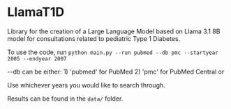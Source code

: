 # LlamaT1D
Library for the creation of a Large Language Model based on Llama 3.1 8B model for consultations related to pediatric Type 1 Diabetes.

To use the code, run 
`python main.py --run pubmed --db pmc --startyear 2005 --endyear 2007`

--db can be either:
    1) 'pubmed' for PubMed
    2) 'pmc' for PubMed Central or 

Use whichever years you would like to search through.

Results can be found in the `data/` folder.